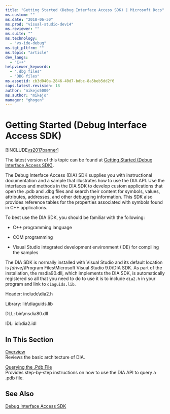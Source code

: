 ```yaml
---
title: "Getting Started (Debug Interface Access SDK) | Microsoft Docs"
ms.custom: ""
ms.date: "2018-06-30"
ms.prod: "visual-studio-dev14"
ms.reviewer: ""
ms.suite: ""
ms.technology: 
  - "vs-ide-debug"
ms.tgt_pltfrm: ""
ms.topic: "article"
dev_langs: 
  - "C++"
helpviewer_keywords: 
  - ".dbg files"
  - "DBG files"
ms.assetid: cb3d040a-2846-40d7-bdbc-8a5beb5dd2f6
caps.latest.revision: 18
author: "mikejo5000"
ms.author: "mikejo"
manager: "ghogen"
---
```

# Getting Started (Debug Interface Access SDK)
[!INCLUDE[vs2017banner](../../includes/vs2017banner.md)]

The latest version of this topic can be found at [Getting Started (Debug Interface Access SDK)](https://docs.microsoft.com/visualstudio/debugger/debug-interface-access/getting-started-debug-interface-access-sdk).  
  
The Debug Interface Access (DIA) SDK supplies you with instructional documentation and a sample that illustrates how to use the DIA API. Use the interfaces and methods in the DIA SDK to develop custom applications that open the .pdb and .dbg files and search their content for symbols, values, attributes, addresses, and other debugging information. This SDK also provides reference tables for the properties associated with symbols found in C++ applications.  
  
 To best use the DIA SDK, you should be familiar with the following:  
  
-   C++ programming language  
  
-   COM programming  
  
-   Visual Studio integrated development environment (IDE) for compiling the samples  
  
 The DIA SDK is normally installed with Visual Studio and its default location is *[drive]*\Program Files\Microsoft Visual Studio 9.0\DIA SDK. As part of the installation, the msdia90.dll, which implements the DIA SDK, is automatically registered so all that you need to do to use it is to include `dia2.h` in your program and link to `diaguids.lib`.  
  
 Header: include\dia2.h  
  
 Library: lib\diaguids.lib  
  
 DLL: bin\msdia80.dll  
  
 IDL: idl\dia2.idl  
  
## In This Section  
 [Overview](../../debugger/debug-interface-access/overview-debug-interface-access-sdk.md)  
 Reviews the basic architecture of DIA.  
  
 [Querying the .Pdb File](../../debugger/debug-interface-access/querying-the-dot-pdb-file.md)  
 Provides step-by-step instructions on how to use the DIA API to query a .pdb file.  
  
## See Also  
 [Debug Interface Access SDK](../../debugger/debug-interface-access/debug-interface-access-sdk.md)



